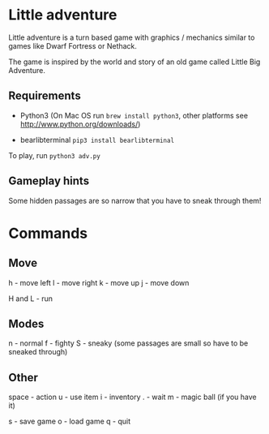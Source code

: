 # Little adventure

Little adventure is a turn based game with graphics / mechanics similar to games like Dwarf Fortress or Nethack.

The game is inspired by the world and story of an old game called Little Big Adventure.

Requirements
---

- Python3  (On Mac OS run `brew install python3`, other platforms see http://www.python.org/downloads/)

- bearlibterminal
    `pip3 install bearlibterminal`

To play, run `python3 adv.py`

## Gameplay hints

Some hidden passages are so narrow that you have to sneak through them!

# Commands

## Move
h - move left
l - move right
k - move up
j - move down

H and L - run

## Modes
n - normal
f - fighty
S - sneaky  (some passages are small so have to be sneaked through)


## Other
space - action
u - use item
i - inventory
. - wait
m - magic ball (if you have it)


s - save game
o - load game
q - quit
